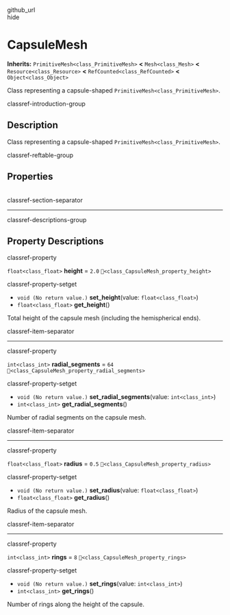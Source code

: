 github\_url  
hide

# CapsuleMesh

**Inherits:** `PrimitiveMesh<class_PrimitiveMesh>` **&lt;**
`Mesh<class_Mesh>` **&lt;** `Resource<class_Resource>` **&lt;**
`RefCounted<class_RefCounted>` **&lt;** `Object<class_Object>`

Class representing a capsule-shaped
`PrimitiveMesh<class_PrimitiveMesh>`.

classref-introduction-group

## Description

Class representing a capsule-shaped
`PrimitiveMesh<class_PrimitiveMesh>`.

classref-reftable-group

## Properties

<table>
<tbody>
<tr>
</tr>
<tr>
</tr>
<tr>
</tr>
<tr>
</tr>
</tbody>
</table>

classref-section-separator

------------------------------------------------------------------------

classref-descriptions-group

## Property Descriptions

classref-property

`float<class_float>` **height** = `2.0`
`🔗<class_CapsuleMesh_property_height>`

classref-property-setget

-   `void (No return value.)` **set\_height**(value:
    `float<class_float>`)
-   `float<class_float>` **get\_height**()

Total height of the capsule mesh (including the hemispherical ends).

classref-item-separator

------------------------------------------------------------------------

classref-property

`int<class_int>` **radial\_segments** = `64`
`🔗<class_CapsuleMesh_property_radial_segments>`

classref-property-setget

-   `void (No return value.)` **set\_radial\_segments**(value:
    `int<class_int>`)
-   `int<class_int>` **get\_radial\_segments**()

Number of radial segments on the capsule mesh.

classref-item-separator

------------------------------------------------------------------------

classref-property

`float<class_float>` **radius** = `0.5`
`🔗<class_CapsuleMesh_property_radius>`

classref-property-setget

-   `void (No return value.)` **set\_radius**(value:
    `float<class_float>`)
-   `float<class_float>` **get\_radius**()

Radius of the capsule mesh.

classref-item-separator

------------------------------------------------------------------------

classref-property

`int<class_int>` **rings** = `8` `🔗<class_CapsuleMesh_property_rings>`

classref-property-setget

-   `void (No return value.)` **set\_rings**(value: `int<class_int>`)
-   `int<class_int>` **get\_rings**()

Number of rings along the height of the capsule.
